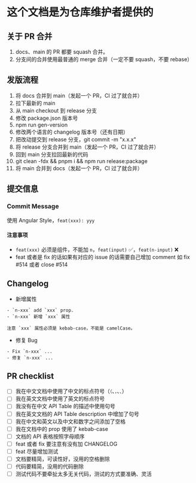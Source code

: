 # 这个文档是为仓库维护者提供的

## 关于 PR 合并

1. docs、main 的 PR 都要 squash 合并。
2. 分支间的合并使用最普通的 merge 合并（一定不要 squash，不要 rebase）

## 发版流程

1. 将 docs 合并到 main（发起一个 PR，CI 过了就合并）
2. 拉下最新的 main
3. 从 main checkout 到 release 分支
4. 修改 package.json 版本号
5. npm run gen-version
6. 修改两个语言的 changelog 版本号（还有日期）
7. 把改动提交到 release 分支，git commit -m "x.x.x"
8. 将 release 分支合并到 main（发起一个 PR，CI 过了就合并）
9. 回到 main 分支拉回最新的代码
10. git clean -fdx && pnpm i && npm run release:package
11. 将 main 合并到 docs（发起一个 PR，CI 过了就合并）

## 提交信息

### Commit Message

使用 Angular Style，`feat(xxx): yyy`

#### 注意事项

- `feat(xxx)` 必须是组件，不能加 `n`，`feat(input)` ✅，`feat(n-input)` ❌
- feat 或者是 fix 的话如果有对应的 issue 的话需要自己增加 comment 如 fix #514 或者 close #514

## Changelog

- 新增属性

```
- `n-xxx` add `xxx` prop.
- `n-xxx` 新增 `xxx` 属性

注意 `xxx` 属性必须是 kebab-case，不能是 camelCase。
```

- 修复 Bug

```
- Fix `n-xxx` ...
- 修复 `n-xxx` ...
```

## PR checklist

- [ ] 我在中文文档中使用了中文的标点符号（`（`、`，`、`、`）
- [ ] 我在英文文档中使用了英文的标点符号
- [ ] 我没有在中文 API Table 的描述中使用句号
- [ ] 我在英文文档的 API Table description 中增加了句号
- [ ] 我在中文和英文以及中文和数字之间添加了空格
- [ ] 我在文档中的 prop 使用了 kebab-case
- [ ] 文档的 API 表格按照字母顺序
- [ ] feat 或者 fix 要注意有没有加 CHANGELOG
- [ ] feat 尽量增加测试
- [ ] 文档要精简，可读性好，没用的空格删除
- [ ] 代码要精简，没用的代码删除
- [ ] 测试代码不要牵扯太多无关代码，测试的方式要准确、灵活
